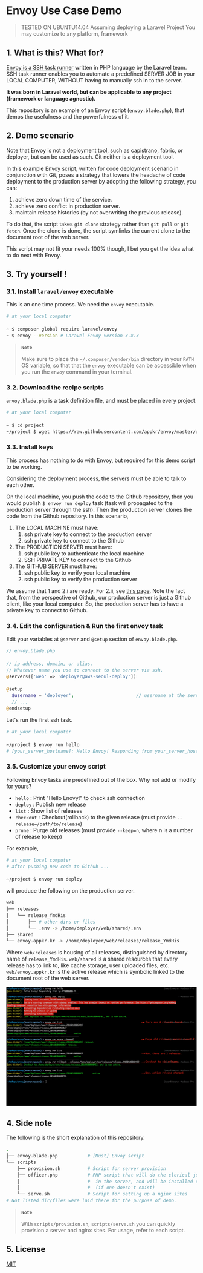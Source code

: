 # Envoy Use Case Demo

> TESTED ON UBUNTU14.04
> Assuming deploying a Laravel Project
> You may customize to any platform, framework

## 1. What is this? What for?

[Envoy is a SSH task runner](https://laravel.com/docs/envoy) written in PHP language by the Laravel team. SSH task runner enables you to automate a predefined SERVER JOB in your LOCAL COMPUTER, WITHOUT having to manually ssh in to the server.

**It was born in Laravel world, but can be applicable to any project (framework or language agnostic).** 

This repository is an example of an Envoy script (`envoy.blade.php`), that demos the usefulness and the powerfulness of it. 

## 2. Demo scenario

Note that Envoy is not a deployment tool, such as capistrano, fabric, or deployer, but can be used as such. Git neither is a deployment tool. 

In this example Envoy script, written for code deployment scenario in conjunction with Git, poses a strategy that lowers the headache of code deployment to the production server by adopting the following strategy, you can:

1.  achieve zero down time of the service.
2.  achieve zero conflict in production server.
3.  maintain release histories (by not overwriting the previous release).

To do that, the script takes `git clone` strategy rather than `git pull` or `git fetch`. Once the clone is done, the script symlinks the current clone to the document root of the web server.

This script may not fit your needs 100% though, I bet you get the idea what to do next with Envoy.

## 3. Try yourself !

### 3.1. Install `laravel/envoy` executable 

This is an one time process. We need the `envoy` executable.

```bash
# at your local computer

~ $ composer global require laravel/envoy
~ $ envoy --version # Laravel Envoy version x.x.x
```

> **`Note`** 
> 
> Make sure to place the `~/.composer/vendor/bin` directory in your `PATH` OS variable, so that that the `envoy` executable can be accessible when you run the `envoy` command in your terminal.

### 3.2. Download the recipe scripts

`envoy.blade.php` is a task definition file, and must be placed in every project.

```bash
# at your local computer

~ $ cd project
~/project $ wget https://raw.githubusercontent.com/appkr/envoy/master/envoy.blade.php
```

### 3.3. Install keys

This process has nothing to do with Envoy, but required for this demo script to be working. 

Considering the deployment process, the servers must be able to talk to each other. 

On the local machine, you push the code to the Github repository, then you would publish `$ envoy run deploy` task (task will propagated to the production server through the ssh). Then the production server clones the code from the Github repository. In this scenario,

1.  The LOCAL MACHINE must have:
    1.  ssh private key to connect to the production server
    2.  ssh private key to connect to the Github
2.  The PRODUCTION SERVER must have:
    1.  ssh public key to authenticate the local machine 
    2.  SSH PRIVATE KEY to connect to the Github
3.  The GITHUB SERVER must have:
    1.  ssh public key to verify your local machine
    2.  ssh public key to verify the production server
    
We assume that 1 and 2.i are ready. For 2.ii, see [this page](https://help.github.com/articles/generating-an-ssh-key). Note the fact that, from the perspective of Github, our production server is just a Github client, like your local computer. So, the production server has to have a private key to connect to Github. 

### 3.4. Edit the configuration & Run the first envoy task

Edit your variables at `@server` and `@setup` section of `envoy.blade.php`.

```php
// envoy.blade.php

// ip address, domain, or alias. 
// Whatever name you use to connect to the server via ssh.
@servers(['web' => 'deployer@aws-seoul-deploy'])

@setup
  $username = 'deployer';                       // username at the server
  // ...
@endsetup
```

Let's run the first ssh task.

```bash
# at your local computer

~/project $ envoy run hello
# [your_server_hostname]: Hello Envoy! Responding from your_server_hostname
```

### 3.5. Customize your envoy script

Following Envoy tasks are predefined out of the box. Why not add or modify for yours?

-   `hello`
    : Print "Hello Enovy!" to check ssh connection
-   `deploy`
    : Publish new release
-   `list`
    : Show list of releases
-   `checkout`
    : Checkout(rollback) to the given release (must provide `--release=/path/to/release`)
-   `prune`
    : Purge old releases (must provide `--keep=n`, where n is a number of release to keep)

For example,

```bash
# at your local computer
# after pushing new code to Github ...

~/project $ envoy run deploy
```

will produce the following on the production server.

```bash
web
├── releases
│   └── release_YmdHis
│       ├── # other dirs or files
│       └── .env -> /home/deployer/web/shared/.env
├── shared
└── envoy.appkr.kr -> /home/deployer/web/releases/release_YmdHis
```

Where `web/releases` is housing of all releases, distinguished by directory name of `release_YmdHis`. `web/shared` is a shared resources that every release has to link to, like cache storage, user uploaded files, etc. `web/envoy.appkr.kr` is the active release which is symbolic linked to the document root of the web server.

![](public/envoy-deployment.png)

## 4. Side note

The following is the short explanation of this repository.

```bash
.
├── envoy.blade.php           # [Must] Envoy script
└── scripts
    ├── provision.sh          # Script for server provision
    ├── officer.php           # PHP script that will do the clerical job of keeping the release history ledger 
    │                         #  in the server, and will be installed on the server while running any task.
    │                         #  (if one doesn't exist)
    └── serve.sh              # Script for setting up a nginx sites
# Not listed dir/files were laid there for the purpose of demo.
```

> **`Note`** 
>
> With `scripts/provision.sh`, `scripts/serve.sh` you can quickly provision a server and nginx sites. For usage, refer to each script.

## 5. License

[MIT](https://github.com/appkr/envoy/blob/master/LICENSE) 




